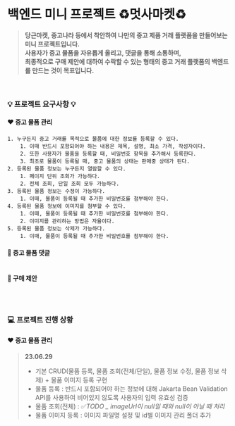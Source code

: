 # 백엔드 미니 프로젝트 ♻️멋사마켓♻️

> **당근마켓, 중고나라 등에서 착안하여 나만의 중고 제품 거래 플랫폼을 만들어보는 미니 프로젝트입니다.  
사용자가 중고 물품을 자유롭게 올리고, 댓글을 통해 소통하며,  
최종적으로 구매 제안에 대하여 수락할 수 있는 형태의 중고 거래 플랫폼의 백엔드를 만드는 것이 목표입니다.**
<br>

### 💡 프로젝트 요구사항 💡
#### ❤ 중고 물품 관리
```
1. 누구든지 중고 거래를 목적으로 물품에 대한 정보를 등록할 수 있다. 
    1. 이때 반드시 포함되어야 하는 내용은 제목, 설명, 최소 가격, 작성자이다.
    2. 또한 사용자가 물품을 등록할 때, 비밀번호 항목을 추가해서 등록한다.
    3. 최초로 물품이 등록될 때, 중고 물품의 상태는 판매중 상태가 된다.
2. 등록된 물품 정보는 누구든지 열람할 수 있다.
    1. 페이지 단위 조회가 가능하다.
    2. 전체 조회, 단일 조회 모두 가능하다.
3. 등록된 물품 정보는 수정이 가능하다.
    1. 이때, 물품이 등록될 때 추가한 비밀번호를 첨부해야 한다.
4. 등록된 물품 정보에 이미지를 첨부할 수 있다.
    1. 이때, 물품이 등록될 때 추가한 비밀번호를 첨부해야 한다.
    2. 이미지를 관리하는 방법은 자율이다.
5. 등록된 물품 정보는 삭제가 가능하다. 
    1. 이때, 물품이 등록될 때 추가한 비밀번호를 첨부해야 한다.
```
#### 💛 중고 물품 댓글
```
```
#### 💚 구매 제안
```
```
<br>

### 💻 프로젝트 진행 상황
#### ❤ 중고 물품 관리
> **23.06.29**  
> - 기본 CRUD(물품 등록, 물품 조회(전체/단일), 물품 정보 수정, 물품 정보 삭제) + 물품 이미지 등록 구현
> - 물품 등록 : 반드시 포함되어야 하는 정보에 대해 Jakarta Bean Validation API를 사용하여 비어있지 않도록 사용자의 입력 유효성 검증
> - 물품 조회(전체) : ✅*TODO _ imageUrl이 null일 때와 null이 아닐 때 처리*
> - 물품 이미지 등록 : 이미지 파일명 설정 및 id별 이미지 관리 폴더 추가
